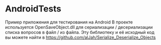 # AndroidTests
Пример приложения для тестирования на Android
В проекте используется OpenSaveObject.dll для сериализации / десериализации списка вопросов в файл / из файла.
Эту библиотеку и её исходный код вы можете найти в https://github.com/alJah/Serialize_Deserialize_Objects
